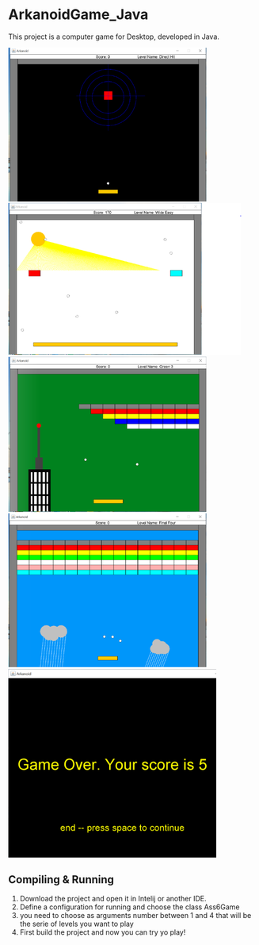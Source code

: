 # ArkanoidGame_Java

This project is a computer game for Desktop, developed in Java. 

<kbd>
    <img src="images/level1.PNG" width="400"/>
    <img src="images/level2.PNG" width="470"/>
    <img src="images/level3.PNG" width="400"/>
    <img src="images/level4.PNG" width="400"/> <img src="images/finalScreenPNG.PNG" width="420"/>
</kbd>


## Compiling & Running

1. Download the project and open it in Intelij or another IDE.
2. Define a configuration for running and choose the class Ass6Game
3. you need to choose as arguments number between 1 and 4 that will be the serie of levels you want to play
4. First build the project and now you can try yo play!
